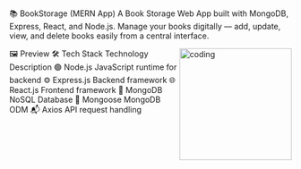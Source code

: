 📚 BookStorage (MERN App)
A Book Storage Web App built with MongoDB, Express, React, and Node.js.
Manage your books digitally — add, update, view, and delete books easily from a central interface.

🖼️ Preview
<img align="right" alt="coding" width="200" src="https://img.freepik.com/free-vector/hand-drawn-flat-design-stack-books_23-2149331949.jpg"> 
🛠️ Tech Stack
Technology	Description
🟢 Node.js	JavaScript runtime for backend
⚙️ Express.js	Backend framework
🌐 React.js	Frontend framework
🍃 MongoDB	NoSQL Database
🧾 Mongoose	MongoDB ODM
📬 Axios	API request handling




